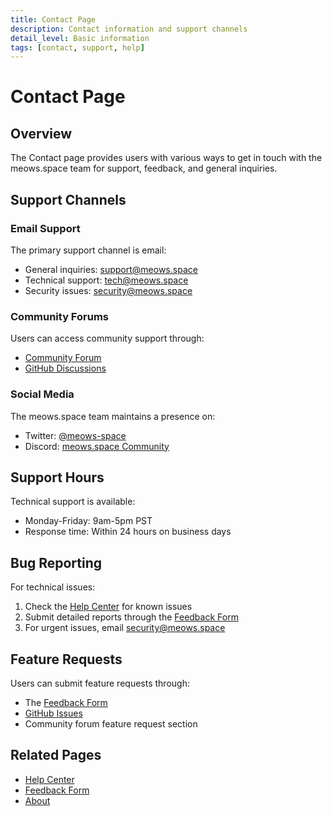 ```yaml
---
title: Contact Page
description: Contact information and support channels
detail_level: Basic information
tags: [contact, support, help]
---
```


# Contact Page

## Overview

The Contact page provides users with various ways to get in touch with the meows.space team for support, feedback, and general inquiries.

## Support Channels

### Email Support

The primary support channel is email:

- General inquiries: support@meows.space
- Technical support: tech@meows.space
- Security issues: security@meows.space

### Community Forums

Users can access community support through:

- [Community Forum](https://community.meows.space)
- [GitHub Discussions](https://github.com/meows-space/meows/discussions)

### Social Media

The meows.space team maintains a presence on:

- Twitter: [@meows-space](https://twitter.com/meowsspace)
- Discord: [meows.space Community](https://discord.gg/meowsspace)

## Support Hours

Technical support is available:

- Monday-Friday: 9am-5pm PST
- Response time: Within 24 hours on business days

## Bug Reporting

For technical issues:

1. Check the [Help Center](help.md) for known issues
2. Submit detailed reports through the [Feedback Form](feedback.md)
3. For urgent issues, email security@meows.space

## Feature Requests

Users can submit feature requests through:

- The [Feedback Form](feedback.md)
- [GitHub Issues](https://github.com/meows-space/meows/issues)
- Community forum feature request section

## Related Pages

- [Help Center](help.md)
- [Feedback Form](feedback.md)
- [About](about.md)
